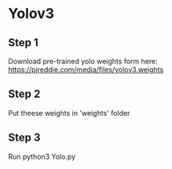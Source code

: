 # Yolov3

## Step 1

Download pre-trained yolo weights form here: https://pjreddie.com/media/files/yolov3.weights

## Step 2 

Put theese weights in 'weights' folder

## Step 3

Run python3 Yolo.py
